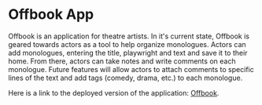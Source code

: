 # Offbook App

Offbook is an application for theatre artists. In it's current state, Offbook is geared towards actors as a tool to help organize monologues. Actors can add monologues, entering the title, playwright and text and save it to their home. From there, actors can take notes and write comments on each monologue. Future features will allow actors to attach comments to specific lines of the text and add tags (comedy, drama, etc.) to each monologue.

Here is a link to the deployed version of the application: [Offbook](https://vibrant-booth-ddde82.netlify.com/).

